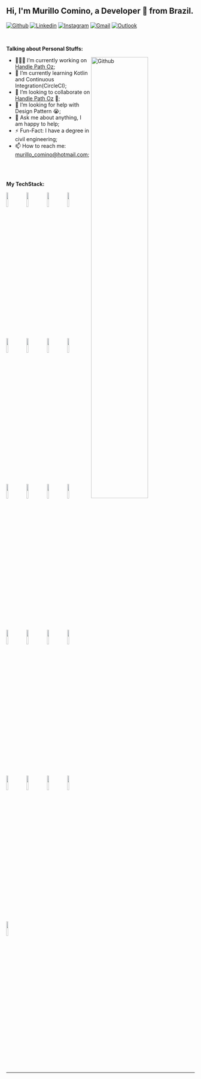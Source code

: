 <!-- Your title -->
## Hi, I'm Murillo Comino, a Developer 🚀 from Brazil.

<!-- Your badges
You can use the website to generate badges: https://shields.io/
-->

[![Github](https://img.shields.io/badge/-Github-000?style=flat&logo=Github&logoColor=white)](https://github.com/onimur)
[![Linkedin](https://img.shields.io/badge/-LinkedIn-blue?style=flat&logo=Linkedin&logoColor=white)](https://www.linkedin.com/in/murillo-comino-6124ab49/)
[![Instagram](https://img.shields.io/badge/-Instagram-c13584?style=flat&labelColor=c13584&logo=instagram&logoColor=white)](https://www.instagram.com/murillo_comino/)
[![Gmail](https://img.shields.io/badge/-Gmail-c14438?style=flat&logo=Gmail&logoColor=white)](mailto:murillo.comino@gmail.com)
[![Outlook](https://img.shields.io/badge/-Outlook-0078D4?style=flat&logo=Microsoft-Outlook&logoColor=white)](mailto:murillo_comino@hotmail.com)

&nbsp;

<!-- Talking about you -->
**Talking about Personal Stuffs:**

<!-- Any image aligned to the right. Beware the width -->
<img width="55%" align="right" alt="Github" src="https://raw.githubusercontent.com/onimur/.github/master/.resources/git-header.svg" />

- 👨🏽‍💻 I’m currently working on [Handle Path Oz](https://github.com/onimur/handle-path-oz);
- 🌱 I’m currently learning Kotlin and Continuous Integration(CircleCI); 
- 👯 I’m looking to collaborate on [Handle Path Oz](https://github.com/onimur/handle-path-oz) 🤝;
- 🤔 I’m looking for help with Design Pattern 😭;
- 💬 Ask me about anything, I am happy to help;
- ⚡️ Fun-Fact: I have a degree in civil engineering;
- 📫 How to reach me: murillo_comino@hotmail.com;


<br/>
<br/>

**My TechStack:** 


<p>
  <code><img width="10%" src="https://www.vectorlogo.zone/logos/vitejsdev/vitejsdev-ar21~bgwhite.svg"></code>
  <code><img width="10%" src="https://www.vectorlogo.zone/logos/reactjs/reactjs-ar21.svg"></code>
  <code><img width="10%" src="https://www.vectorlogo.zone/logos/tailwindcss/tailwindcss-ar21~bgwhite.svg"></code>
  <code><img width="10%" src="https://www.vectorlogo.zone/logos/angular/angular-ar21.svg"></code>
  <code><img width="10%" src="https://www.vectorlogo.zone/logos/nextjs/nextjs-ar21~bgwhite.svg"></code>
  <code><img width="10%" src="https://www.vectorlogo.zone/logos/laravel/laravel-ar21.svg"></code>
  <code><img width="10%" src="https://www.vectorlogo.zone/logos/djangoproject/djangoproject-ar21~bgwhite.svg"></code>
  <code><img width="10%" src="https://www.vectorlogo.zone/logos/springio/springio-ar21.svg"></code>
  <br />
  <code><img width="10%" src="https://www.vectorlogo.zone/logos/palletsprojects_flask/palletsprojects_flask-ar21~bgwhite.svg"></code>
  <code><img width="10%" src="https://www.vectorlogo.zone/logos/nestjs/nestjs-ar21.svg"></code>
  <code><img width="10%" src="https://www.vectorlogo.zone/logos/expressjs/expressjs-ar21~bgwhite.svg"></code>
  <code><img width="10%" src="https://www.vectorlogo.zone/logos/mongodb/mongodb-ar21~bgwhite.svg"></code>
  <code><img width="10%" src="https://www.vectorlogo.zone/logos/postgresql/postgresql-ar21.svg"></code>
  <code><img width="10%" src="https://www.vectorlogo.zone/logos/redis/redis-ar21~bgwhite.svg"></code>
  <code><img width="10%" src="https://www.vectorlogo.zone/logos/mysql/mysql-ar21.svg"></code>
  <code><img width="10%" src="https://www.vectorlogo.zone/logos/firebase/firebase-ar21.svg"></code>
  <br/>
  <code><img width="10%" src="https://www.vectorlogo.zone/logos/linux/linux-ar21~bgwhite.svg"></code>
  <code><img width="10%" src="https://www.vectorlogo.zone/logos/docker/docker-ar21~bgwhite.svg"></code>
  <code><img width="10%" src="https://www.vectorlogo.zone/logos/apache_kafka/apache_kafka-ar21~bgwhite.svg"></code>
  <code><img width="10%" src="https://www.vectorlogo.zone/logos/apache_spark/apache_spark-ar21~bgwhite.svg"></code>
  <code><img width="10%" src="https://www.vectorlogo.zone/logos/apache_pig/apache_pig-ar21.svg"></code>
</p>





---

